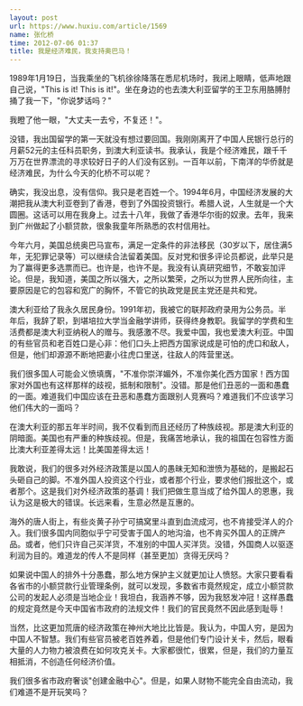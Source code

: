 ```yaml
---
layout: post
url: https://www.huxiu.com/article/1569
name: 张化桥
time: 2012-07-06 01:37
title: 我是经济难民，我支持奥巴马！
---
```

1989年1月19日，当我乘坐的飞机徐徐降落在悉尼机场时，我闭上眼睛，低声地跟自己说，"This is it! This is it!"。坐在身边的也去澳大利亚留学的王卫东用胳膊肘捅了我一下，"你说梦话吗？"

我瞪了他一眼，"大丈夫一去兮，不复还！"。

没错，我出国留学的第一天就没有想过要回国。我刚刚离开了中国人民银行总行的月薪52元的主任科员职务，到澳大利亚读书。我承认，我是个经济难民，跟千千万万在世界漂流的寻求较好日子的人们没有区别。一百年以前，下南洋的华侨就是经济难民，为什么今天的化桥不可以呢？

确实，我没出息，没有信仰。我只是老百姓一个。1994年6月，中国经济发展的大潮把我从澳大利亚卷到了香港，卷到了外国投资银行。希腊人说，人生就是一个大圆圈。这话可以用在我身上。过去十八年，我做了香港华尔街的奴隶。去年，我来到广州做起了小额贷款，很象我童年所熟悉的农村信用社。

今年六月，美国总统奥巴马宣布，满足一定条件的非法移民（30岁以下，居住满5年，无犯罪记录等）可以继续合法留着美国。反对党和很多评论员都说，此举只是为了赢得更多选票而已。也许是，也许不是。我没有认真研究细节，不敢妄加评论。但是，我知道，美国之所以强大，之所以繁荣，之所以为世界人民所向往，主要原因是它的包容和宽广的胸怀，不管它的执政党是民主党还是共和党。

澳大利亚给了我永久居民身份。1991年初，我被它的联邦政府录用为公务员。半年后，我辞了职，到堪培拉大学当金融学讲师，获得终身教职。我留学的学费和生活费都是澳大利亚纳税人的赠与。我感激不尽。我爱中国，我也爱澳大利亚。中国的有些官员和老百姓口是心非：他们口头上把西方国家说成是可怕的虎口和敌人，但是，他们却源源不断地把妻小往虎口里送，往敌人的阵营里送。

我们很多国人可能会义愤填膺，"不准你崇洋媚外，不准你美化西方国家！西方国家对外国也有这样那样的歧视，抵制和限制"。没错。那是他们丑恶的一面和愚蠢的一面。难道我们中国应该在丑恶和愚蠢方面跟别人竞赛吗？难道我们不应该学习他们伟大的一面吗？

在澳大利亚的那五年半时间，我不仅看到而且还经历了种族歧视。那是澳大利亚的阴暗面。美国也有严重的种族歧视。但是，我痛苦地承认，我的祖国在包容性方面比澳大利亚差得太远！比美国差得太远！

我敢说，我们的很多对外经济政策是以国人的愚昧无知和泄愤为基础的，是搬起石头砸自己的脚。不准外国人投资这个行业，或者那个行业，要求他们报批这个，或者那个。这是我们对外经济政策的基调！我们把做生意当成了给外国人的恩惠，我认为这是极大的错误。长远来看，生意必然是互惠的。

海外的唐人街上，有些炎黄子孙宁可搞窝里斗直到血流成河，也不肯接受洋人的介入。我们很多国内同胞似乎宁可受害于国人的地沟油，也不肯买外国人的正牌产品。或者，他们只许自己买洋货，不准别的中国人买洋货。没错，外国商人以驱逐利润为目的。难道龙的传人不是同样（甚至更加）贪得无厌吗？

如果说中国人的排外十分愚蠢，那么地方保护主义就更加让人愤怒。大家只要看看各省市的小额贷款行业管理条例，就可以发现，多数省市竟然规定，成立小额贷款公司的发起人必须是当地企业！我坦白，我涵养不够，因为我怒发冲冠！这样愚蠢的规定竟然是今天中国省市政府的法规文件！我们的官民竟然不因此感到耻辱！

当然，比这更加荒唐的经济政策在神州大地比比皆是。我认为，中国人穷，是因为中国人不智慧。我们有些官员被老百姓养着，但是他们专门设计关卡，然后，眼看大量的人力物力被浪费在如何攻克关卡。大家都很忙，很累，但是，我们的力量互相抵消，不创造任何经济价值。

我们很多省市政府奢谈"创建金融中心"。但是，如果人财物不能完全自由流动，我们难道不是开玩笑吗？

